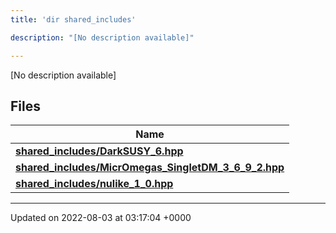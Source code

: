 ```yaml
---
title: 'dir shared_includes'

description: "[No description available]"

---
```







[No description available]

## Files

| Name           |
| -------------- |
| **[shared_includes/DarkSUSY_6.hpp](/documentation/code/colliderbit_development/files/darksusy__6_8hpp/#file-darksusy-6.hpp)**  |
| **[shared_includes/MicrOmegas_SingletDM_3_6_9_2.hpp](/documentation/code/colliderbit_development/files/micromegas__singletdm__3__6__9__2_8hpp/#file-micromegas-singletdm-3-6-9-2.hpp)**  |
| **[shared_includes/nulike_1_0.hpp](/documentation/code/colliderbit_development/files/nulike__1__0_8hpp/#file-nulike-1-0.hpp)**  |






-------------------------------

Updated on 2022-08-03 at 03:17:04 +0000
